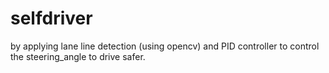 # selfdriver
by applying lane line detection (using opencv) and PID controller to control the steering_angle to drive safer.
